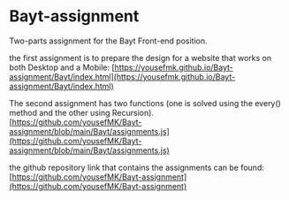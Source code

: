# Bayt-assignment
Two-parts assignment for the Bayt Front-end position.

the first assignment is to prepare the design for a website that works on both Desktop and a Mobile:
[https://yousefmk.github.io/Bayt-assignment/Bayt/index.html](https://yousefmk.github.io/Bayt-assignment/Bayt/index.html)

The second assignment has two functions (one is solved using the every() method and the other using Recursion).
[https://github.com/yousefMK/Bayt-assignment/blob/main/Bayt/assignments.js](https://github.com/yousefMK/Bayt-assignment/blob/main/Bayt/assignments.js)

the github repository link that contains the assignments can be found:
[https://github.com/yousefMK/Bayt-assignment](https://github.com/yousefMK/Bayt-assignment)
